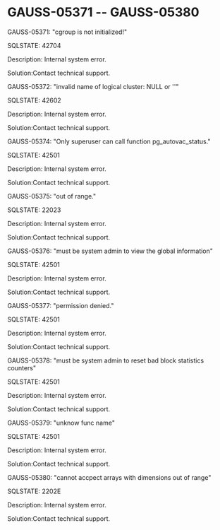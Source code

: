 # GAUSS-05371 -- GAUSS-05380<a name="EN-US_TOPIC_0302073547"></a>

GAUSS-05371: "cgroup is not initialized!"

SQLSTATE: 42704

Description: Internal system error.

Solution:Contact technical support.

GAUSS-05372: "invalid name of logical cluster: NULL or ''"

SQLSTATE: 42602

Description: Internal system error.

Solution:Contact technical support.

GAUSS-05374: "Only superuser can call function pg\_autovac\_status."

SQLSTATE: 42501

Description: Internal system error.

Solution:Contact technical support.

GAUSS-05375: "out of range."

SQLSTATE: 22023

Description: Internal system error.

Solution:Contact technical support.

GAUSS-05376: "must be system admin to view the global information"

SQLSTATE: 42501

Description: Internal system error.

Solution:Contact technical support.

GAUSS-05377: "permission denied."

SQLSTATE: 42501

Description: Internal system error.

Solution:Contact technical support.

GAUSS-05378: "must be system admin to reset bad block statistics counters"

SQLSTATE: 42501

Description: Internal system error.

Solution:Contact technical support.

GAUSS-05379: "unknow func name"

SQLSTATE: 42501

Description: Internal system error.

Solution:Contact technical support.

GAUSS-05380: "cannot accpect arrays with dimensions out of range"

SQLSTATE: 2202E

Description: Internal system error.

Solution:Contact technical support.

